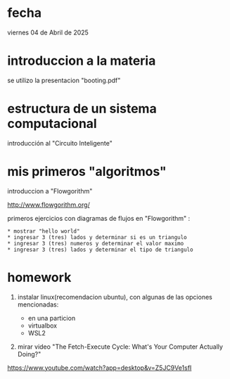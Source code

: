 
# fecha 
viernes 04 de Abril de 2025

# introduccion a la materia

se utilizo la presentacion "booting.pdf"

# estructura de un sistema computacional

introducción al "Circuito Inteligente"	

# mis primeros "algoritmos"

introduccion a "Flowgorithm"

http://www.flowgorithm.org/

primeros ejercicios con diagramas de flujos en "Flowgorithm" :

	* mostrar "hello world"
	* ingresar 3 (tres) lados y determinar si es un triangulo
	* ingresar 3 (tres) numeros y determinar el valor maximo
	* ingresar 3 (tres) lados y determinar el tipo de triangulo
	
# homework

1. instalar linux(recomendacion ubuntu), con algunas de las opciones mencionadas:
	* en una particion
	* virtualbox
	* WSL2
	
2. mirar video "The Fetch-Execute Cycle: What's Your Computer Actually Doing?"

https://www.youtube.com/watch?app=desktop&v=Z5JC9Ve1sfI

